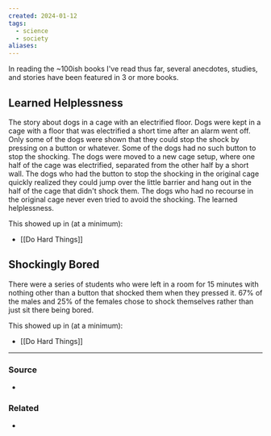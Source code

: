 ```yaml
---
created: 2024-01-12
tags:
  - science
  - society
aliases:
---
```

In reading the ~100ish books I've read thus far, several anecdotes, studies, and stories have been featured in 3 or more books.

## Learned Helplessness
The story about dogs in a cage with an electrified floor. Dogs were kept in a cage with a floor that was electrified a short time after an alarm went off. Only some of the dogs were shown that they could stop the shock by pressing on a button or whatever. Some of the dogs had no such button to stop the shocking.
The dogs were moved to a new cage setup, where one half of the cage was electrified, separated from the other half by a short wall. The dogs who had the button to stop the shocking in the original cage quickly realized they could jump over the little barrier and hang out in the half of the cage that didn't shock them. The dogs who had no recourse in the original cage never even tried to avoid the shocking. The learned helplessness.

This showed up in (at a minimum):
- [[Do Hard Things]]

## Shockingly Bored
There were a series of students who were left in a room for 15 minutes with nothing other than a button that shocked them when they pressed it. 67% of the males and 25% of the females chose to shock themselves rather than just sit there being bored.

This showed up in (at a minimum): 
- [[Do Hard Things]]

****
### Source
- 

### Related
- 